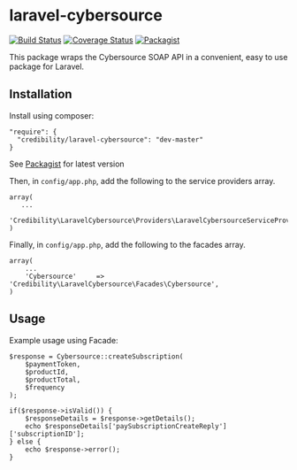 laravel-cybersource
===================
[![Build Status](https://travis-ci.org/credibility/laravel-cybersource.svg?branch=master)](https://travis-ci.org/credibility/laravel-cybersource)
[![Coverage Status](https://coveralls.io/repos/credibility/laravel-cybersource/badge.png)](https://coveralls.io/r/credibility/laravel-cybersource)
[![Packagist](http://img.shields.io/packagist/v/credibility/laravel-cybersource.svg)](https://packagist.org/packages/credibility/laravel-cybersource)

This package wraps the Cybersource SOAP API in a convenient, easy to use package for Laravel.

## Installation

Install using composer:

    "require": {
      "credibility/laravel-cybersource": "dev-master"  
    }
    
See [Packagist](https://packagist.org/packages/credibility/laravel-cybersource) for latest version 

Then, in `config/app.php`, add the following to the service providers array.

    array(
       ...
      'Credibility\LaravelCybersource\Providers\LaravelCybersourceServiceProvider',
    )
    
Finally, in `config/app.php`, add the following to the facades array.

    array(
        ...
        'Cybersource'     => 'Credibility\LaravelCybersource\Facades\Cybersource',
    )

## Usage

Example usage using Facade:
    
    $response = Cybersource::createSubscription(
        $paymentToken,
        $productId,
        $productTotal,
        $frequency
    );
    
    if($response->isValid()) {
        $responseDetails = $response->getDetails();
        echo $responseDetails['paySubscriptionCreateReply']['subscriptionID'];
    } else {
        echo $response->error();
    }
    



